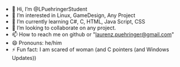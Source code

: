 - 👋 Hi, I’m @LPuehringerStudent
- 👀 I’m interested in Linux, GameDesign, Any Project
- 🌱 I’m currently learning C#, C, HTML, Java Script, CSS
- 💞️ I’m looking to collaborate on any project. 
- 📫 How to reach me on github or "laurenz.puehringer@gmail.com"
- 😄 Pronouns: he/him
- ⚡ Fun fact: I am scared of woman (and C pointers (and Windows Updates))

